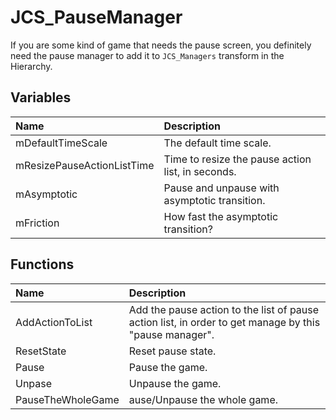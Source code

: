 # JCS_PauseManager

If you are some kind of game that needs the pause screen, you definitely
need the pause manager to add it to `JCS_Managers` transform in the Hierarchy.

## Variables

| Name                       | Description                                       |
|:---------------------------|:--------------------------------------------------|
| mDefaultTimeScale          | The default time scale.                           |
| mResizePauseActionListTime | Time to resize the pause action list, in seconds. |
| mAsymptotic                | Pause and unpause with asymptotic transition.     |
| mFriction                  | How fast the asymptotic transition?               |

## Functions

| Name              | Description                                                                                            |
|:------------------|:-------------------------------------------------------------------------------------------------------|
| AddActionToList   | Add the pause action to the list of pause action list, in order to get manage by this "pause manager". |
| ResetState        | Reset pause state.                                                                                     |
| Pause             | Pause the game.                                                                                        |
| Unpase            | Unpause the game.                                                                                      |
| PauseTheWholeGame | ause/Unpause the whole game.                                                                           |
